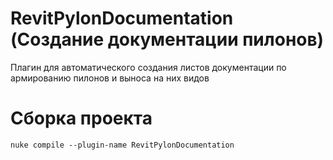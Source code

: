 # RevitPylonDocumentation (Создание документации пилонов)
Плагин для автоматического создания листов документации по армированию пилонов и выноса на них видов 

# Сборка проекта
```
nuke compile --plugin-name RevitPylonDocumentation
```